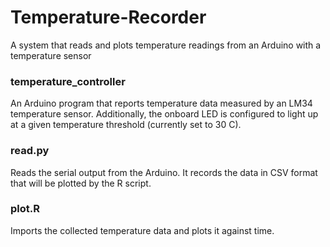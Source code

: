 # Temperature-Recorder
A system that reads and plots temperature readings from an Arduino with a temperature sensor

### temperature_controller
An Arduino program that reports temperature data measured by an LM34 temperature sensor. Additionally, the onboard LED is configured to light up at a given temperature threshold (currently set to 30 C).

### read.py
Reads the serial output from the Arduino. It records the data in CSV format that will be plotted by the R script.

### plot.R
Imports the collected temperature data and plots it against time.
